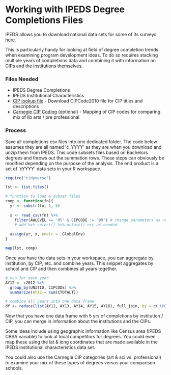 Working with IPEDS Degree Completions Files
=========
IPEDS allows you to download national data sets for some of its surveys [here](https://nces.ed.gov/ipeds/datacenter/DataFiles.aspx).

This is particularly handy for looking at field of degree completion trends when examining program development ideas. To do so requires stacking multiple years of completions data and combining it with information on CIPs and the institutions themselves.

### Files Needed
* IPEDS Degree Completions
* IPEDS Institutional Characteristics
* [CIP lookup file](https://nces.ed.gov/ipeds/cipcode/resources.aspx?y=55) - Download CIPCode2010 file for CIP titles and descriptions
* [Carnegie CIP Coding](http://carnegieclassifications.iu.edu/downloads.php) (optional) - Mapping of CIP codes for comparing mix of lib arts / pre professional

### Process
Save all completions csv files into one dedicated folder. The code below assumes they are all named 'c_YYYY' as they are when you download and unzip them from IPEDS. This code subsets files based on Bachelors degrees and throws out the summation rows. These steps can obviously be modified depending on the purpose of the analysis. The end product is a set of 'cYYYY' data sets in your R workspace.
```r
require('tidyverse')

lst <- list.files()

# function to load & subset files
comp <- function(fn){
  yr <- substr(fn, 1, 5)
  
  x <- read_csv(fn) %>% 
    filter(AWLEVEL == '05' & CIPCODE != '99') # change parameters as needed
    # add %>% select() %>% mutate() etc as needed
  
  assign(yr, x, envir = .GlobalEnv)
}

map(lst, comp)

```
Once you have the data sets in your workspace, you can aggregate by institution, by CIP, etc. and combine years. This snippet aggregates by school and CIP and then combines all years together.
```r
# run for each year
AY12 <- c2012 %>% 
  group_by(UNITID, CIPCODE) %>% 
  summarize(AY12 = sum(CTOTALT))

# combine all years into one data frame
df <- reduce(list(AY12, AY13, AY14, AY15, AY16), full_join, by = c('UNITID', 'CIPCODE'))

```
Now that you have one data frame with 5 yrs of completions by institution / CIP, you can merge in information about the institutions and the CIPs.

Some ideas include using geographic information like Census area (IPEDS CBSA variable) to look at local competitors for degrees. You could even map these using the lat & long coordinates that are made available in the IPEDS institutional characteristics data set.

You could also use the Carnegie CIP categories (art & sci vs. professional) to examine your mix of these types of degrees versus your comparison schools.
